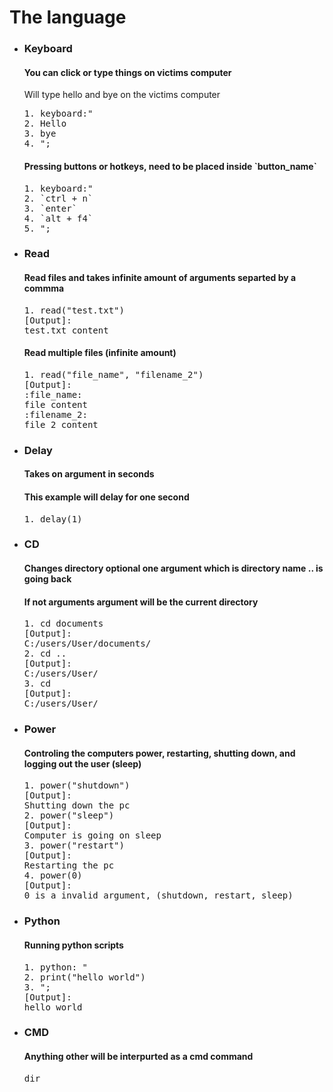 # The language 
<ul>
<li><h3>Keyboard</h3>
  <h4>You can click or type things on victims computer</h4>
Will type hello and bye on the victims computer
<pre>
1. keyboard:"
2. Hello
3. bye
4. ";
</pre>
<h4>Pressing buttons or hotkeys, need to be placed inside `button_name`</h4>
<pre>
1. keyboard:"
2. `ctrl + n`
3. `enter`
4. `alt + f4`
5. ";
</li>
  
<li><h3>Read</h3>
<h4>Read files and takes infinite amount of arguments separted by a commma</h4>
<pre>
1. read("test.txt")
[Output]:
test.txt content
</pre>
<h4>Read multiple files (infinite amount)</h4>
<pre>
1. read("file_name", "filename_2")
[Output]:
:file_name:
file content
:filename_2:
file 2 content
</pre>
</li>
  
<li><h3>Delay</h3>
<h4>Takes on argument in seconds</h4>
<h4>This example will delay for one second</h4>
<pre>1. delay(1)</pre>
</li>

<li><h3>CD</h3>
<h4>Changes directory optional one argument which is directory name .. is going back</h4>
  <h4>If not arguments argument will be the current directory</h4>
<pre>
1. cd documents
[Output]:
C:/users/User/documents/
2. cd ..
[Output]:
C:/users/User/
3. cd 
[Output]:
C:/users/User/
</li>  
  
<li><h3>Power</h3>
<h4>Controling the computers power, restarting, shutting down, and logging out the user (sleep)</h4>
<pre>
1. power("shutdown")
[Output]:
Shutting down the pc
2. power("sleep")
[Output]:
Computer is going on sleep
3. power("restart")
[Output]:
Restarting the pc
4. power(0)
[Output]:
0 is a invalid argument, (shutdown, restart, sleep)
</pre>
</li>
  
<li><h3>Python</h3>
<h4>Running python scripts</h4>
<pre>
1. python: "
2. print("hello world")
3. ";
[Output]:
hello world
</pre>
</li>
  
<li><h3>CMD</h3>
<h4>Anything other will be interpurted as a cmd command</h4>
<pre>
dir
</pre>
</li>
</ul>

